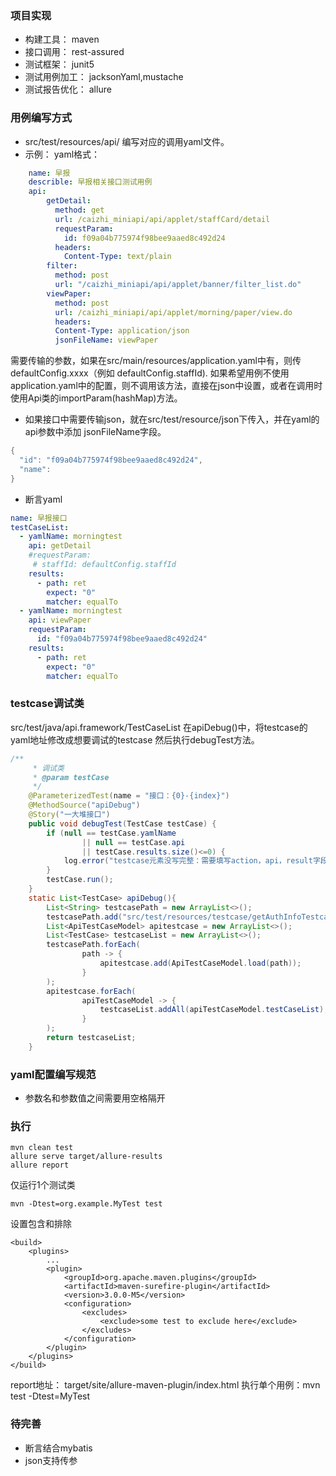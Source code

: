 ### 项目实现
- 构建工具： maven
- 接口调用： rest-assured
- 测试框架： junit5
- 测试用例加工： jacksonYaml,mustache
- 测试报告优化： allure

### 用例编写方式
- src/test/resources/api/ 编写对应的调用yaml文件。
- 示例：
   yaml格式：
``` yaml 
    name: 早报
    describle: 早报相关接口测试用例
    api:
        getDetail:
          method: get
          url: /caizhi_miniapi/api/applet/staffCard/detail
          requestParam:
            id: f09a04b775974f98bee9aaed8c492d24
          headers:
            Content-Type: text/plain
        filter:
          method: post
          url: "/caizhi_miniapi/api/applet/banner/filter_list.do"
        viewPaper:
          method: post
          url: /caizhi_miniapi/api/applet/morning/paper/view.do
          headers:
          Content-Type: application/json
          jsonFileName: viewPaper        
```
需要传输的参数，如果在src/main/resources/application.yaml中有，则传defaultConfig.xxxx（例如 defaultConfig.staffId).
如果希望用例不使用application.yaml中的配置，则不调用该方法，直接在json中设置，或者在调用时使用Api类的importParam(hashMap)方法。
- 如果接口中需要传输json，就在src/test/resource/json下传入，并在yaml的api参数中添加 jsonFileName字段。
``` java
{
  "id": "f09a04b775974f98bee9aaed8c492d24",
  "name": 
}
```
- 断言yaml
``` yaml
name: 早报接口
testCaseList:
  - yamlName: morningtest
    api: getDetail
    #requestParam:
     # staffId: defaultConfig.staffId
    results:
      - path: ret
        expect: "0"
        matcher: equalTo
  - yamlName: morningtest
    api: viewPaper
    requestParam:
      id: "f09a04b775974f98bee9aaed8c492d24"
    results:
      - path: ret
        expect: "0"
        matcher: equalTo
```
### testcase调试类
src/test/java/api.framework/TestCaseList
在apiDebug()中，将testcase的yaml地址修改成想要调试的testcase
然后执行debugTest方法。
``` java
/**
     * 调试类
     * @param testCase
     */
    @ParameterizedTest(name = "接口：{0}-{index}")
    @MethodSource("apiDebug")
    @Story("一大堆接口")
    public void debugTest(TestCase testCase) {
        if (null == testCase.yamlName
                || null == testCase.api
                || testCase.results.size()<=0) {
            log.error("testcase元素没写完整：需要填写action，api，result字段");
        }
        testCase.run();
    }
    static List<TestCase> apiDebug(){
        List<String> testcasePath = new ArrayList<>();
        testcasePath.add("src/test/resources/testcase/getAuthInfoTestcase.yaml");
        List<ApiTestCaseModel> apitestcase = new ArrayList<>();
        List<TestCase> testcaseList = new ArrayList<>();
        testcasePath.forEach(
                path -> {
                    apitestcase.add(ApiTestCaseModel.load(path));
                }
        );
        apitestcase.forEach(
                apiTestCaseModel -> {
                    testcaseList.addAll(apiTestCaseModel.testCaseList);
                }
        );
        return testcaseList;
    }
```
### yaml配置编写规范
- 参数名和参数值之间需要用空格隔开
### 执行
``` shell
mvn clean test
allure serve target/allure-results
allure report
```
仅运行1个测试类
``` shell
mvn -Dtest=org.example.MyTest test
``` 
设置包含和排除
``` shell
<build>
    <plugins>
        ...
        <plugin>
            <groupId>org.apache.maven.plugins</groupId>
            <artifactId>maven-surefire-plugin</artifactId>
            <version>3.0.0-M5</version>
            <configuration>
                <excludes>
                    <exclude>some test to exclude here</exclude>
                </excludes>
            </configuration>
        </plugin>
    </plugins>
</build>
``` 
report地址： target/site/allure-maven-plugin/index.html
执行单个用例：mvn test -Dtest=MyTest
### 待完善
- 断言结合mybatis
- json支持传参
